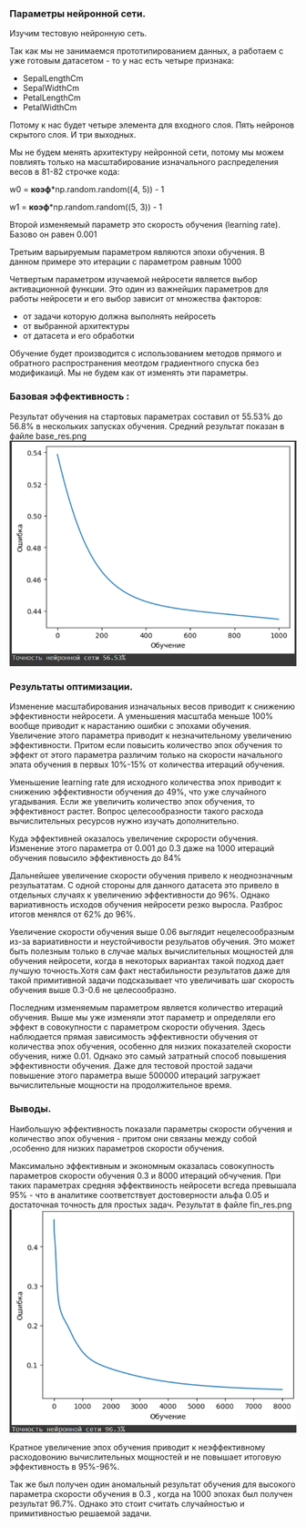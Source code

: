 ### Параметры нейронной сети.

Изучим тестовую нейронную сеть.

Так как мы не занимаемся прототипированием данных, а работаем с уже готовым датасетом - то у нас есть четыре признака:
- SepalLengthCm
- SepalWidthCm
- PetalLengthCm
- PetalWidthCm

Потому к нас будет четыре элемента для входного слоя.
Пять нейронов скрытого слоя. И три выходных.

Мы не будем менять архитектуру нейронной сети, потому мы можем повлиять только на масштабирование изначального распределения весов
в 81-82 строчке кода:

w0 = __коэф__*np.random.random((4, 5)) - 1

w1 = __коэф__*np.random.random((5, 3)) - 1

Второй изменяемый параметр это скорость обучения (learning rate). Базово он равен 0.001

Третьим варьируемым параметром являются эпохи обучения. В данном примере это итерации с параметром  равным 1000

Четвертым параметром изучаемой нейросети является выбор активационной функции. Это один из важнейших параметров для работы нейросети и его выбор зависит от множества факторов:
- от задачи которую должна выполнять нейросеть
- от выбранной архитектуры
- от датасета и его обработки

Обучение будет производится с использованием методов прямого и обратного распространения меотдом градиентного спуска без модификаицй.
Мы не будем как от изменять эти параметры.

### Базовая эффективность :
Результат обучения на стартовых параметрах составил от 55.53% до 56.8% в нескольких запусках обучения.
Средний результат показан в файле base_res.png
![alt text](base_res.png "Title")

### Результаты оптимизации.

Изменение масштабирования изначальных весов приводит к снижению эффективности нейросети. А уменьшения масштаба меньше 100% вообще приводит к нарастанию ошибки с эпохами обучения.
Увеличение этого параметра приводит к незначительному увеличению эффективности. Притом если повысить количество эпох обучения то эффект от этого параметра различим только на скорости начального эпата обучения в первых 10%-15% от количества итераций обучения.

Уменьшение learning rate для исходного количества эпох приводит к снижению эффективности обучения до 49%, что уже случайного угадывания.
Если же увеличить количество эпох обучения, то эффективност растет. Вопрос целесообразности такого расхода вычислительных ресурсов нужно изучать дополнительно.

Куда эффективней оказалось увеличение скрорости обучения. Изменение этого параметра от 0.001 до 0.3 даже на 1000 итераций обучения повысило эффективность до 84%

Дальнейшее увеличение скорости обучения привело к неоднозначным резульататам. С одной стороны для данного датасета это привело в отдельных случаях к увеличению эффективности до 96%.
Однако вариативность исходов обучения нейросети резко выросла. Разброс итогов менялся от 62% до 96%.

Увеличение скорости обучения выше 0.06 выглядит нецелесообразным из-за вариативности и неустойчивости резульатов обучения. 
Это может быть полезным только в случае малых вычислительных мощностей для обучения нейросети, когда в некоторых вариантах такой подход дает лучшую точность.Хотя сам факт нестабильности результатов даже для такой примитивной задачи подсказывает что увеличивать шаг скорость обучения выше 0.3-0.6 не целесообразно.

Последним изменяемым параметром является количество итераций обучения. Выше мы уже изменяли этот параметр и определяли его эффект в совокупности с параметром скорости обучения.
Здесь наблюдается прямая зависимость эффективности обучения от количества эпох обучения, особенно для низких показателей скорости обучения, ниже 0.01.
Однако это самый затратный способ повышения эффективности обучения. Даже для тестовой простой задачи повышение этого параметра выше 500000 итераций загружает вычислительные мощности на продолжительное время.

### Выводы.

Наибольшую эффективность показали параметры скорости обучения и количество эпох обучения -  притом они связаны между собой ,особенно для низких параметров скорости обучения.

Максимально эффективным и экономным оказалась совокупность параметров скорости обучения 0.3 и 8000 итераций обчучения.
При таких параметрах средняя эффектвиность нейросети всгеда превышала 95% - что в аналитике соответствует достоверности альфа 0.05 и достаточная точность для простых задач.
Результат в файле fin_res.png
![alt text](fin_res.png "Title")

Кратное увеличение эпох обучения приводит к неэффективному расходовонию вычислительных мощностей и не повышает итоговую эффективность в 95%-96%.

Так же был получен один аномальный результат обучения для высокого параметра скорости обучения в 0.3 , когда на 1000 эпохах был получен результат 96.7%.
Однако это стоит считать случайностью и примитивностью решаемой задачи.





